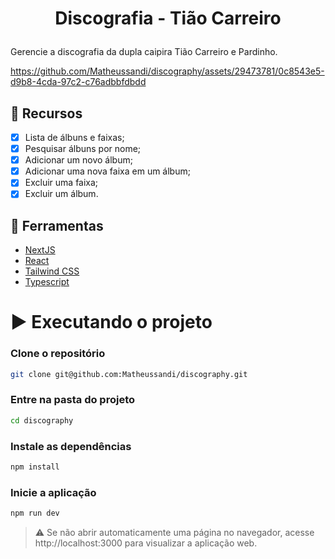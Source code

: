# <p align="center">Discografia - Tião Carreiro</p>

<p align="justify">Gerencie a discografia da dupla caipira Tião Carreiro e Pardinho.</p>

https://github.com/Matheussandi/discography/assets/29473781/0c8543e5-d9b8-4cda-97c2-c76adbbfdbdd

## :pushpin: Recursos

- [x] Lista de álbuns e faixas;
- [x] Pesquisar álbuns por nome;
- [x] Adicionar um novo álbum;
- [x] Adicionar uma nova faixa em um álbum;
- [x] Excluir uma faixa;
- [x] Excluir um álbum.

## :wrench: Ferramentas

- [NextJS](https://nextjs.org/)
- [React](https://pt-br.reactjs.org/)
- [Tailwind CSS](https://tailwindcss.com/)
- [Typescript](https://www.typescriptlang.org/)

# ▶️ Executando o projeto

### Clone o repositório

```bash
git clone git@github.com:Matheussandi/discography.git
```

### Entre na pasta do projeto

```bash
cd discography
```

### Instale as dependências

```bash
npm install
```

### Inicie a aplicação

```bash
npm run dev
```

> :warning: Se não abrir automaticamente uma página no navegador, acesse http://localhost:3000 para visualizar a aplicação web.

